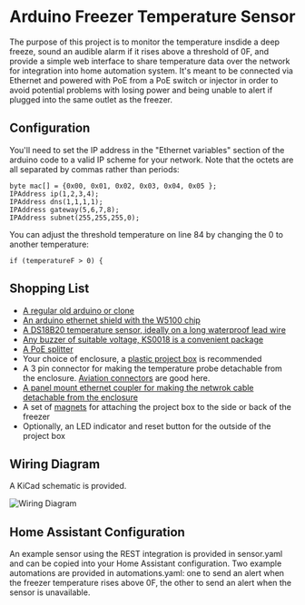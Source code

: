# Arduino Freezer Temperature Sensor
The purpose of this project is to monitor the temperature insdide a deep freeze, sound an audible alarm if it rises above a threshold of 0F, and provide a simple web interface to share temperature data over the network for integration into home automation system.  It's meant to be connected via Ethernet and powered with PoE from a PoE switch or injector in order to avoid potential problems with losing power and being unable to alert if plugged into the same outlet as the freezer.

## Configuration
You'll need to set the IP address in the "Ethernet variables" section of the arduino code to a valid IP scheme for your network.  Note that the octets are all separated by commas rather than periods:
```
byte mac[] = {0x00, 0x01, 0x02, 0x03, 0x04, 0x05 };
IPAddress ip(1,2,3,4);
IPAddress dns(1,1,1,1);
IPAddress gateway(5,6,7,8);
IPAddress subnet(255,255,255,0);
```

You can adjust the threshold temperature on line 84 by changing the 0 to another temperature:
```
if (temperatureF > 0) {
```

## Shopping List
* [A regular old arduino or clone](https://www.amazon.com/gp/product/B01EWOE0UU/)
* [An arduino ethernet shield with the W5100 chip](https://www.amazon.com/gp/product/B00AXVX5D0/)
* [A DS18B20 temperature sensor, ideally on a long waterproof lead wire](https://www.amazon.com/dp/B012C597T0/)
* [Any buzzer of suitable voltage, KS0018 is a convenient package](https://www.keyestudio.com/free-shipping-keyestudio-active-buzzer-alarm-module-for-arduino-p0150.html)
* [A PoE splitter](https://www.amazon.com/gp/product/B08HS4NT13/)
* Your choice of enclosure, a [plastic project box](https://www.amazon.com/gp/product/B075WZFWFV/) is recommended
* A 3 pin connector for making the temperature probe detachable from the enclosure.  [Aviation connectors](https://www.amazon.com/gp/product/B07F5B5LLX/) are good here.
* [A panel mount ethernet coupler for making the netwrok cable detachable from the enclosure](https://www.amazon.com/gp/product/B091TJRQYC/)
* A set of [magnets](https://www.amazon.com/dp/B0CS2WZXHD/) for attaching the project box to the side or back of the freezer
* Optionally, an LED indicator and reset button for the outside of the project box

## Wiring Diagram
A KiCad schematic is provided.

![Wiring Diagram](https://git.yandere.love/skylar/FreezerTemp/raw/branch/master/wiring%20diagram.png)

## Home Assistant Configuration
An example sensor using the REST integration is provided in sensor.yaml and can be copied into your Home Assistant configuration.
Two example automations are provided in automations.yaml: one to send an alert when the freezer temperature rises above 0F, the other to send an alert when the sensor is unavailable.